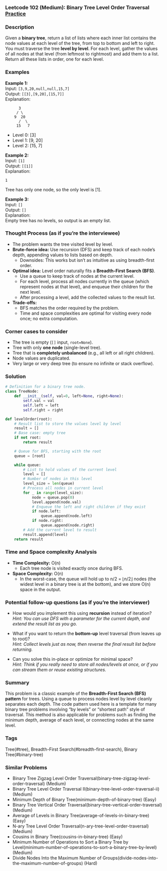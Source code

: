 ### Leetcode 102 (Medium): Binary Tree Level Order Traversal [Practice](https://leetcode.com/problems/binary-tree-level-order-traversal)

### Description  
Given a **binary tree**, return a list of lists where each inner list contains the node values at each level of the tree, from top to bottom and left to right.  
You must traverse the tree **level by level**. For each level, gather the values of all nodes at that level (from leftmost to rightmost) and add them to a list. Return all these lists in order, one for each level.

### Examples  

**Example 1:**  
Input: `[3,9,20,null,null,15,7]`  
Output: `[[3],[9,20],[15,7]]`  
Explanation:  
```
      3
     / \
    9  20
      /  \
     15   7
```
- Level 0: [3]  
- Level 1: [9, 20]  
- Level 2: [15, 7]

**Example 2:**  
Input: `[1]`  
Output: `[[1]]`  
Explanation:  
```
1
```
Tree has only one node, so the only level is [1].

**Example 3:**  
Input: `[]`  
Output: `[]`  
Explanation:  
Empty tree has no levels, so output is an empty list.

### Thought Process (as if you’re the interviewee)  
- The problem wants the tree visited level by level.  
- **Brute-force idea:** Use recursion (DFS) and keep track of each node’s depth, appending values to lists based on depth.  
    - Downsides: This works but isn’t as intuitive as using breadth-first order.
- **Optimal idea:** Level order naturally fits a **Breadth-First Search (BFS)**.  
    - Use a queue to keep track of nodes at the current level.  
    - For each level, process all nodes currently in the queue (which represent nodes at that level), and enqueue their children for the next level.  
    - After processing a level, add the collected values to the result list.
- **Trade-offs:**  
    - BFS matches the order required by the problem.  
    - Time and space complexities are optimal for visiting every node once; no extra computation.

### Corner cases to consider  
- The tree is empty (`[]` input, `root=None`).  
- Tree with only **one node** (single-level tree).  
- Tree that is **completely unbalanced** (e.g., all left or all right children).  
- Node values are duplicated.  
- Very large or very deep tree (to ensure no infinite or stack overflow).

### Solution

```python
# Definition for a binary tree node.
class TreeNode:
    def __init__(self, val=0, left=None, right=None):
        self.val = val
        self.left = left
        self.right = right

def levelOrder(root):
    # Result list to store the values level by level
    result = []
    # Base case: empty tree
    if not root:
        return result

    # Queue for BFS, starting with the root
    queue = [root]

    while queue:
        # List to hold values of the current level
        level = []
        # Number of nodes in this level
        level_size = len(queue)
        # Process all nodes in current level
        for _ in range(level_size):
            node = queue.pop(0)
            level.append(node.val)
            # Enqueue the left and right children if they exist
            if node.left:
                queue.append(node.left)
            if node.right:
                queue.append(node.right)
        # Add the current level to result
        result.append(level)
    return result
```

### Time and Space complexity Analysis  

- **Time Complexity:** O(n)  
    - Each tree node is visited exactly once during BFS.
- **Space Complexity:** O(n)  
    - In the worst-case, the queue will hold up to n/2 = ⌊n/2⌋ nodes (the widest level in a binary tree is at the bottom), and we store O(n) space in the output.

### Potential follow-up questions (as if you’re the interviewer)  

- How would you implement this using **recursion** instead of iteration?  
  *Hint: You can use DFS with a parameter for the current depth, and extend the result list as you go.*

- What if you want to return the **bottom-up** level traversal (from leaves up to root)?  
  *Hint: Collect levels just as now, then reverse the final result list before returning.*

- Can you solve this in-place or optimize for minimal space?  
  *Hint: Think if you really need to store all nodes/levels at once, or if you can stream them or reuse existing structures.*

### Summary  
This problem is a classic example of the **Breadth-First Search (BFS) pattern** for trees. Using a queue to process nodes level by level cleanly separates each depth. The code pattern used here is a template for many binary tree problems involving “by levels” or “shortest path” style of traversal. This method is also applicable for problems such as finding the minimum depth, average of each level, or connecting nodes at the same level.

### Tags
Tree(#tree), Breadth-First Search(#breadth-first-search), Binary Tree(#binary-tree)

### Similar Problems
- Binary Tree Zigzag Level Order Traversal(binary-tree-zigzag-level-order-traversal) (Medium)
- Binary Tree Level Order Traversal II(binary-tree-level-order-traversal-ii) (Medium)
- Minimum Depth of Binary Tree(minimum-depth-of-binary-tree) (Easy)
- Binary Tree Vertical Order Traversal(binary-tree-vertical-order-traversal) (Medium)
- Average of Levels in Binary Tree(average-of-levels-in-binary-tree) (Easy)
- N-ary Tree Level Order Traversal(n-ary-tree-level-order-traversal) (Medium)
- Cousins in Binary Tree(cousins-in-binary-tree) (Easy)
- Minimum Number of Operations to Sort a Binary Tree by Level(minimum-number-of-operations-to-sort-a-binary-tree-by-level) (Medium)
- Divide Nodes Into the Maximum Number of Groups(divide-nodes-into-the-maximum-number-of-groups) (Hard)